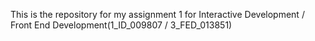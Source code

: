 This is the repository for my assignment 1 for Interactive Development / Front End Development(1_ID_009807 / 3_FED_013851)

